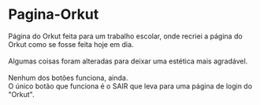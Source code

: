 # Pagina-Orkut
Página do Orkut feita para um trabalho escolar, onde recriei a página do Orkut como se fosse feita hoje em dia.
</br>
</br>
Algumas coisas foram alteradas para deixar uma estética mais agradável.
</br>
</br>
Nenhum dos botões funciona, ainda.
</br>
O único botão que funciona é o SAIR que leva para uma página de login do "Orkut".
